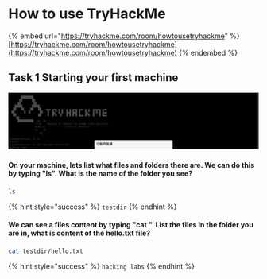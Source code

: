 # How to use TryHackMe

{% embed url="https://tryhackme.com/room/howtousetryhackme" %}
[https://tryhackme.com/room/howtousetryhackme](https://tryhackme.com/room/howtousetryhackme)
{% endembed %}

## Task 1 Starting your first machine

![](<../../.gitbook/assets/Screenshot from 2022-03-29 21-36-37.png>)

#### On your machine, lets list what files and folders there are. We can do this by typing "ls". What is the name of the folder you see?

```bash
ls
```

{% hint style="success" %}
`testdir`
{% endhint %}

#### We can see a files content by typing "cat ". List the files in the folder you are in, what is content of the hello.txt file?

```bash
cat testdir/hello.txt
```

{% hint style="success" %}
`hacking labs`
{% endhint %}
